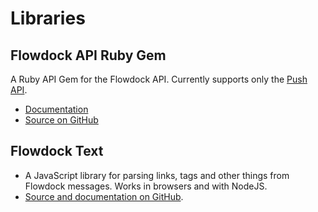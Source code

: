 # Libraries

## Flowdock API Ruby Gem
 A Ruby API Gem for the Flowdock API. Currently supports only the [Push API](Push).

 * [Documentation](ruby-gem)
 * [Source on GitHub](https://github.com/flowdock/flowdock-api)

## Flowdock Text
 * A JavaScript library for parsing links, tags and other things from Flowdock messages. Works in browsers and with NodeJS.
 * [Source and documentation on GitHub](https://github.com/flowdock/flowdock-text).